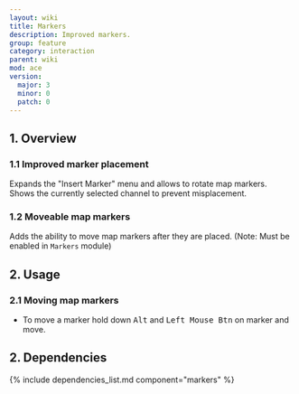 ```yaml
---
layout: wiki
title: Markers
description: Improved markers.
group: feature
category: interaction
parent: wiki
mod: ace
version:
  major: 3
  minor: 0
  patch: 0
---
```


## 1. Overview

### 1.1 Improved marker placement

Expands the "Insert Marker" menu and allows to rotate map markers. Shows the currently selected channel to prevent misplacement.

### 1.2 Moveable map markers

Adds the ability to move map markers after they are placed. (Note: Must be enabled in `Markers` module)

## 2. Usage

### 2.1 Moving map markers

- To move a marker hold down <kbd>Alt</kbd> and <kbd>Left Mouse Btn</kbd> on marker and move. 

## 2. Dependencies

{% include dependencies_list.md component="markers" %}
